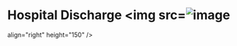 # Hospital Discharge <img src=![image](https://user-images.githubusercontent.com/108637339/186891065-f2bd0ab9-b3cd-4fbf-a5f6-7d6ce3639e2a.png)
 align="right" height="150" /></a>
